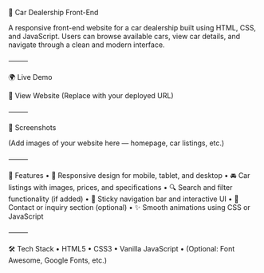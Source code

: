 🚗 Car Dealership Front-End

A responsive front-end website for a car dealership built using HTML, CSS, and JavaScript. Users can browse available cars, view car details, and navigate through a clean and modern interface.

⸻

🌍 Live Demo

🔗 View Website (Replace with your deployed URL)

⸻

📸 Screenshots

(Add images of your website here — homepage, car listings, etc.)

⸻

🎯 Features
	•	📱 Responsive design for mobile, tablet, and desktop
	•	🚘 Car listings with images, prices, and specifications
	•	🔍 Search and filter functionality (if added)
	•	🧭 Sticky navigation bar and interactive UI
	•	📩 Contact or inquiry section (optional)
	•	✨ Smooth animations using CSS or JavaScript

⸻

🛠️ Tech Stack
	•	HTML5
	•	CSS3
	•	Vanilla JavaScript
	•	(Optional: Font Awesome, Google Fonts, etc.)
